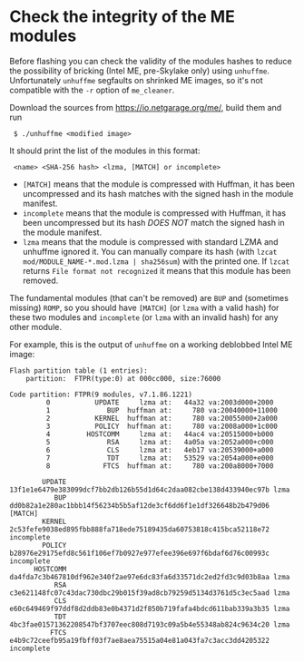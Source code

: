# Check the integrity of the ME modules

Before flashing you can check the validity of the modules hashes to reduce the possibility of bricking (Intel ME, pre-Skylake only) using `unhuffme`. Unfortunately `unhuffme` segfaults on shrinked ME images, so it's not compatible with the `-r` option of `me_cleaner`.

Download the sources from https://io.netgarage.org/me/, build them and run

     $ ./unhuffme <modified image>

It should print the list of the modules in this format:

     <name> <SHA-256 hash> <lzma, [MATCH] or incomplete>

 * `[MATCH]` means that the module is compressed with Huffman, it has been uncompressed and its hash matches with the signed hash in the module manifest.
 * `incomplete` means that the module is compressed with Huffman, it has been uncompressed but its hash *DOES NOT* match the signed hash in the module manifest.
 * `lzma` means that the module is compressed with standard LZMA and unhuffme ignored it. You can manually compare its hash (with `lzcat mod/MODULE_NAME-*.mod.lzma | sha256sum`) with the printed one. If `lzcat` returns `File format not recognized` it means that this module has been removed.

The fundamental modules (that can't be removed) are `BUP` and (sometimes missing) `ROMP`, so you should have `[MATCH]`  (or `lzma` with a valid hash) for these two modules and `incomplete` (or `lzma` with an invalid hash) for any other module.

For example, this is the output of `unhuffme` on a working deblobbed Intel ME image:

    Flash partition table (1 entries):
	    partition:  FTPR(type:0) at 000cc000, size:76000

    Code partition: FTPR(9 modules, v7.1.86.1221)
		     0           UPDATE     lzma at:   44a32 va:2003d000+2000
		     1              BUP  huffman at:     780 va:20040000+11000
		     2           KERNEL  huffman at:     780 va:20055000+2a000
		     3           POLICY  huffman at:     780 va:2008a000+1c000
		     4         HOSTCOMM     lzma at:   44ac4 va:20515000+b000
		     5              RSA     lzma at:   4a05a va:2052a000+c000
		     6              CLS     lzma at:   4eb17 va:20539000+a000
		     7              TDT     lzma at:   53529 va:2054a000+e000
		     8             FTCS  huffman at:     780 va:200a8000+7000

            UPDATE	13f1e1e6479e383099dcf7bb2db126b55d1d64c2daa082cbe138d433940ec97b lzma
               BUP	dd0b82a1e280ac1bbb14f56234b5b5af12de3cf6dd6f1e1df326648b2b479d06 [MATCH]
            KERNEL	2c53fefe9038ed895fbb888fa718ede75189435da60753818c415bca52118e72 incomplete
            POLICY	b28976e29175efd8c561f106ef7b0927e977efee396e697f6bdaf6d76c00993c incomplete
          HOSTCOMM	da4fda7c3b467810df962e340f2ae97e6dc83fa6d33571dc2ed2fd3c9d03b8aa lzma
               RSA	c3e621148fc07c43dac730dbc29b015f39ad8cb79259d5134d3761d5c3ec5aad lzma
               CLS	e60c649469f97ddf8d2ddb83e0b4371d2f850b719fafa4bdcd611bab339a3b35 lzma
               TDT	4bc3fae01571362208547bf3707eec808d7193c09a5b4e55348ab824c9634c20 lzma
              FTCS	e4b9c72ceefb95a19fbff03f7ae8aea75515a04e81a043fa7c3acc3dd4205322 incomplete